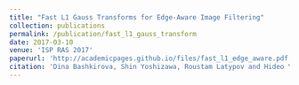```yaml
---
title: "Fast L1 Gauss Transforms for Edge-Aware Image Filtering"
collection: publications
permalink: /publication/fast_l1_gauss_transform
date: 2017-03-10
venue: 'ISP RAS 2017'
paperurl: 'http://academicpages.github.io/files/fast_l1_edge_aware.pdf'
citation: 'Dina Bashkirova, Shin Yoshizawa, Roustam Latypov and Hideo Yokota. (2017). &quot;Fast L1 Gauss Transforms for Edge-Aware Image Filtering.&quot; <i>Proceedings of ISP RAS</i>.'
---
```


